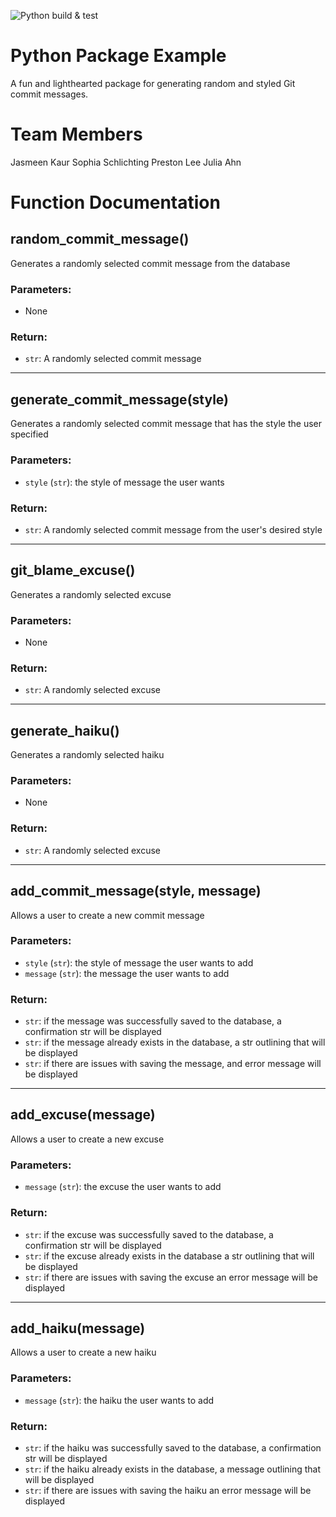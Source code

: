 ![Python build & test](https://github.com/software-students-spring2025/3-python-package-pack-it-up/actions/build.yaml/badge.svg)

# Python Package Example

A fun and lighthearted package for generating random and styled Git commit messages.

# Team Members

Jasmeen Kaur
Sophia Schlichting
Preston Lee
Julia Ahn

# Function Documentation

## random_commit_message()

Generates a randomly selected commit message from the database

### Parameters:

- None

### Return:

- `str`: A randomly selected commit message

---

## generate_commit_message(style)

Generates a randomly selected commit message that has the style the user specified

### Parameters:

- `style` (`str`): the style of message the user wants

### Return:

- `str`: A randomly selected commit message from the user's desired style

---

## git_blame_excuse()

Generates a randomly selected excuse

### Parameters:

- None

### Return:

- `str`: A randomly selected excuse

---

## generate_haiku()

Generates a randomly selected haiku

### Parameters:

- None

### Return:

- `str`: A randomly selected excuse

---

## add_commit_message(style, message)

Allows a user to create a new commit message

### Parameters:

- `style` (`str`): the style of message the user wants to add
- `message` (`str`): the message the user wants to add

### Return:

- `str`: if the message was successfully saved to the database, a confirmation str will be displayed
- `str`: if the message already exists in the database, a str outlining that will be displayed
- `str`: if there are issues with saving the message, and error message will be displayed

---

## add_excuse(message)

Allows a user to create a new excuse

### Parameters:

- `message` (`str`): the excuse the user wants to add

### Return:

- `str`: if the excuse was successfully saved to the database, a confirmation str will be displayed
- `str`: if the excuse already exists in the database a str outlining that will be displayed
- `str`: if there are issues with saving the excuse an error message will be displayed

---

## add_haiku(message)

Allows a user to create a new haiku

### Parameters:

- `message` (`str`): the haiku the user wants to add

### Return:

- `str`: if the haiku was successfully saved to the database, a confirmation str will be displayed
- `str`: if the haiku already exists in the database, a message outlining that will be displayed
- `str`: if there are issues with saving the haiku an error message will be displayed
